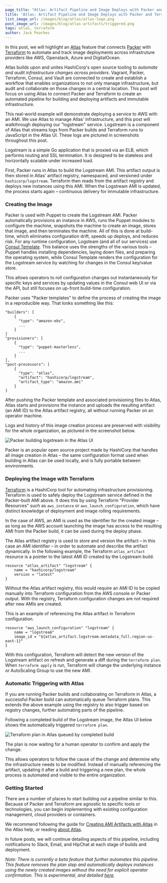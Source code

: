 ```yaml
---
page_title: "Atlas: Artifact Pipeline and Image Deploys with Packer and Terraform"
title: "Atlas: Artifact Pipeline and Image Deploys with Packer and Terraform"
list_image_url: /images/blog/atlas/atlas-logo.png
post_image_url: /images/blog/atlas-artifacts/triggered.png
tags: atlas, terraform
author: Jack Pearkes
---
```


In this post, we will highlight an [Atlas](https://atlas.hashicorp.com)
feature that connects [Packer](https://packer.io)
with [Terraform](https://terraform.io) to automate and track image deployments across
infrastruture providers like AWS, Openstack, Azure and DigitalOcean.

Atlas builds upon and unites HashiCorp's open source tooling to
_automate and audit infrastructure changes across providers_. Vagrant,
Packer, Terraform, Consul, and Vault are connected to create and
establish a workflow that enables organizations to not only manage
infrastructure, but audit and collaborate on those changes in a central
location. This post will focus on using Atlas to connect Packer and
Terraform to create an automated pipeline for building and deploying
artifacts and immutable infrastructure.

This real-world example will demonstrate deploying a service to AWS with
an AMI. We use Atlas to manage Atlas' infrastructure, and this post will
walkthrough deploying our "logstream" service. Logstream is a component
of Atlas that streams logs from Packer builds and Terraform runs to
JavaScript in the Atlas UI. These logs are pictured in screenshots
throughout this post.

Logstream is a simple Go application that is proxied via an ELB, which
performs routing and SSL termination. It is designed to be stateless and
horizontally scalable under increased load.

First, Packer runs in Atlas to build the Logstream AMI. This artifact
output is then stored in Atlas' artifact registry, namespaced, and
versioned under `hashicorp/logstream`. Terraform then reads from the
artifact registry and deploys new instances using this AMI. When the
Logstream AMI is updated, the process starts again – continuous delivery
for immutable infrastructure.

### Creating the Image

Packer is used with Puppet to create the Logstream AMI. Packer
automatically provisions an instance in AWS, runs the Puppet modules to
configure the machine, snapshots the machine to create an image, stores
that image, and then terminates the machine. All of this is done at
build-time, which eliminates configuration drift, speeds up deploys, and
reduces risk. For any runtime configuration, Logsteam (and all of our
services) use [Consul Template](https://github.com/hashicorp/consul-template).
This balance uses the strengths of the various tools – Puppet
handles installing dependencies, laying down files, and preparing the
operating system, while Consul Template renders the configuration for
the Logstream service by watching for changes in the Consul key/value
store.

This allows operators to roll configuration changes out instantaneously
for specific keys and services by updating values in the Consul web UI
or via the API, but still focuses on up-front build-time configuration.

Packer uses "Packer templates" to define the process of creating the
image in a reproducible way. That looks something like this:

    "builders": [
        {
          "type": "amazon-ebs",
          ...
        }
    ]
    "provisioners": [
        {
          "type": "puppet-masterless",
          ...
        }
    ],
    "post-processors": [
        {
          "type": "atlas",
          "artifact": "hashicorp/logstream",
          "artifact_type": "amazon.ami"
        }
    ]

After pushing the Packer template and associated provisioning files to
Atlas, Atlas starts and provisions the instance and uploads the
resulting artifact (an AMI ID) to the Atlas artifact registry, all
without running Packer on an operator machine.

Logs and history of this image creation process are preserved with
visibility for the whole organization, as pictured in the screenshot
below.

![Packer building logstream in the Atlas UI](/images/blog/atlas-artifacts/build-artifact.png)

Packer is an popular open source project made by HashiCorp that handles
all image creation in Atlas – the same configuration format used when
building in Atlas can be used locally, and is fully portable between
environments.

### Deploying the Image with Terraform

[Terraform](https://terraform.io) is a HashiCorp tool for automating
infrastructure provisioning. Terraform is used to safely deploy the
Logstream service defined in the Packer-built AMI above. It does this by
using Terraform "Provider Resources" such as `aws_instance` or
`aws_launch_configuration`,  which have distinct knowledge of deployment
and image rolling requirements.

In the case of AWS, an AMI is used as the identifier for the created
image – as long as the AWS account launching the image has access to the
resulting AMI from the Packer build, it can be used during the deploy
phase.

The Atlas artifact registry is used to store and version the artifact –
in this case an AMI identifier – in order to automate and describe the
artifact dynamically. In the following example, the Terraform
`atlas_artifact` resource is a pointer to the latest AMI ID created by
the Logstream build.

    resource "atlas_artifact" "logstream" {
        name = "hashicorp/logstream"
        version = "latest"
    }


Without the Atlas artifact registry, this would require an AMI ID to be
copied manually into Terraform configuration from the AWS console or Packer
output. With the registry, Terraform configuration changes are not
required after new AMIs are created.

This is an example of referencing the Atlas artifact in Terraform
configuration.

    resource "aws_launch_configuration" "logstream" {
        name = "logstream"
        image_id = "${atlas_artifact.logstream.metadata_full.region-us-east-1}"
    }

With this configuration, Terraform will detect the new version of the
Logstream artifact on refresh and generate a diff during the `terraform
plan`. When `terraform apply` is run, Terraform will change the
underlying instance or AutoScaling Group to use the new AMI.

### Automatic Triggering with Atlas

If you are running Packer builds and collaborating on Terraform in
Atlas, a successful Packer build can automatically queue Terraform
plans. This extends the above example using the registry to also trigger
based on registry changes, further automating parts of the pipeline.

Following a completed build of the Logstream image, the Atlas UI below
shows the automatically triggered `terraform plan`.

![Terraform plan in Atlas queued by completed build](/images/blog/atlas-artifacts/confirm-artifact.png)

The plan is now waiting for a human operator to confirm and apply the
change.

This allows operators to follow the cause of the change and determine
why the infrastructure needs to be modified. Instead of manually
referencing the artifact, updating it after a build and triggering a new
plan, the whole process is automated and visible to the entire
organization.

### Getting Started

There are a number of places to start building out a pipeline similar to
this. Because of Packer and Terraform are agnostic to specific tools or
technologies, you can begin implementing with existing configuration
management, cloud providers or containers.

We recommend following the guide for [Creating AMI Artifacts with Atlas](https://atlas.hashicorp.com/help/packer/artifacts/creating-amis)
in the Atlas help, or reading [about Atlas](https://atlas.hashicorp.com/help).

In future posts, we will continue detailing aspects of this pipeline,
including notifications to Slack, Email, and HipChat at each stage of
builds and deployment.

_Note: There is currently a beta feature that further automates this
pipeline. This feature removes the plan step and automatically deploys
instances using the newly created images without the need for explicit
operator confirmation. This is experimental, and detailed
[here](https://atlas.hashicorp.com/help/terraform/runs/automatic-applies)._

